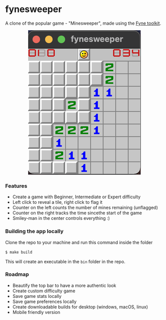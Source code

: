 # fynesweeper
A clone of the popular game - "Minesweeper", made using the [Fyne toolkit](https://fyne.io/).
<p align="center">
    <img alt="screenshot" src="assets/png/demo.png" />
</p>

### Features
* Create a game with Beginner, Intermediate or Expert difficulty
* Left click to reveal a tile, right click to flag it
* Counter on the left counts the number of mines remaining (unflagged)
* Counter on the right tracks the time sincethe start of the game
* Smiley-man in the center controls everything :)

### Building the app locally
Clone the repo to your machine and run this command inside the folder
```
$ make build
```
This will create an executable in the `bin` folder in the repo.

### Roadmap
* Beautify the top bar to have a more authentic look
* Create custom difficulty game
* Save game stats locally
* Save game preferences locally
* Create downloadable builds for desktop (windows, macOS, linux)
* Mobile friendly version